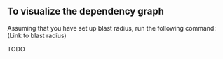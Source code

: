 ## To visualize the dependency graph

Assuming that you have set up blast radius, run the following command: (Link to blast radius)

TODO
